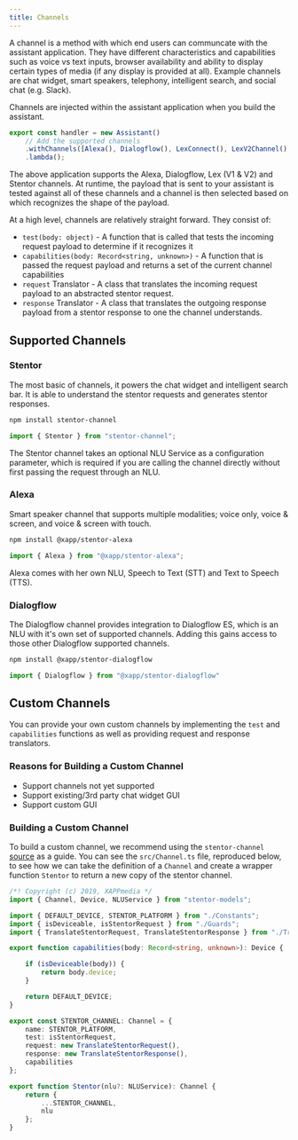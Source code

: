 ```yaml
---
title: Channels
---
```


A channel is a method with which end users can communcate with the assistant application.  They have different characteristics and capabilities such as voice vs text inputs, browser availability and ability to display certain types of media (if any display is provided at all).  Example channels are chat widget, smart speakers, telephony, intelligent search, and social chat (e.g. Slack).

Channels are injected within the assistant application when you build the assistant.

```typescript
export const handler = new Assistant()
    // Add the supported channels
    .withChannels([Alexa(), Dialogflow(), LexConnect(), LexV2Channel(), Stentor()])
    .lambda();
```

The above application supports the Alexa, Dialogflow, Lex (V1 & V2) and Stentor channels.  At runtime, the payload that is sent to your assistant is tested against all of these channels and a channel is then selected based on which recognizes the shape of the payload.  

At a high level, channels are relatively straight forward.  They consist of:

* `test(body: object)` - A function that is called that tests the incoming request payload to determine if it recognizes it
* `capabilities(body: Record<string, unknown>)` - A function that is passed the request payload and returns a set of the current channel capabilities
* `request` Translator - A class that translates the incoming request payload to an abstracted stentor request.
* `response` Translator - A class that translates the outgoing response payload from a stentor response to one the channel understands.

## Supported Channels

### Stentor

The most basic of channels, it powers the chat widget and intelligent search bar.  It is able to understand the stentor requests and generates stentor responses.

```bash
npm install stentor-channel
```

```ts
import { Stentor } from "stentor-channel";
```

The Stentor channel takes an optional NLU Service as a configuration parameter, which is required if you are calling the channel directly without first passing the request through an NLU.

### Alexa 

Smart speaker channel that supports multiple modalities; voice only, voice & screen, and voice & screen with touch.

```bash
npm install @xapp/stentor-alexa
```

```ts
import { Alexa } from "@xapp/stentor-alexa";
```

Alexa comes with her own NLU, Speech to Text (STT) and Text to Speech (TTS).

### Dialogflow

The Dialogflow channel provides integration to Dialogflow ES, which is an NLU with it's own set of supported channels.  Adding this gains access to those other Dialogflow supported channels.

```bash
npm install @xapp/stentor-dialogflow
```

```ts
import { Dialogflow } from "@xapp/stentor-dialogflow"
```

## Custom Channels

You can provide your own custom channels by implementing the `test` and `capabilities` functions as well as providing request and response translators. 

### Reasons for Building a Custom Channel

* Support channels not yet supported
* Support existing/3rd party chat widget GUI
* Support custom GUI

### Building a Custom Channel

To build a custom channel, we recommend using the `stentor-channel` [source](https://github.com/stentorium/stentor/tree/master/packages/stentor-channel) as a guide.  You can see the `src/Channel.ts` file, reproduced below, to see how we can take the definition of a `Channel` and create a wrapper function `Stentor` to return a new copy of the stentor channel.

```typescript
/*! Copyright (c) 2019, XAPPmedia */
import { Channel, Device, NLUService } from "stentor-models";

import { DEFAULT_DEVICE, STENTOR_PLATFORM } from "./Constants";
import { isDeviceable, isStentorRequest } from "./Guards";
import { TranslateStentorRequest, TranslateStentorResponse } from "./Translators";

export function capabilities(body: Record<string, unknown>): Device {

    if (isDeviceable(body)) {
        return body.device;
    }

    return DEFAULT_DEVICE;
}

export const STENTOR_CHANNEL: Channel = {
    name: STENTOR_PLATFORM,
    test: isStentorRequest,
    request: new TranslateStentorRequest(),
    response: new TranslateStentorResponse(),
    capabilities
};

export function Stentor(nlu?: NLUService): Channel {
    return {
        ...STENTOR_CHANNEL,
        nlu
    };
}
```

